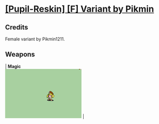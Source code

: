 # [\[Pupil-Reskin\] \[F\] Variant by Pikmin](./)
## Credits

Female variant by Pikmin1211.

## Weapons

| <b>Magic</b><br/><img alt="Magic animation" src="./6.%20Magic/Magic.gif"/> |
